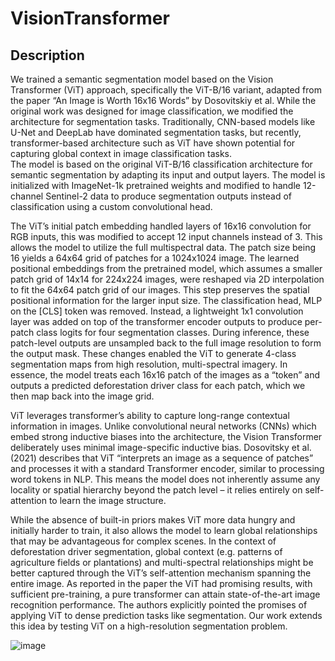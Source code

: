 # VisionTransformer

## Description

We trained a semantic segmentation model based on the Vision Transformer (ViT) approach, specifically the ViT-B/16 variant, adapted from the paper “An Image is Worth 16x16 Words” by Dosovitskiy et al. While the original work was designed for image classification, we modified the architecture for segmentation tasks.
Traditionally, CNN-based models like U-Net and DeepLab have dominated segmentation tasks, but recently, transformer-based architecture such as ViT have shown potential for capturing global context in image classification tasks.  
The model is based on the original ViT-B/16 classification architecture for semantic segmentation by adapting its input and output layers. The model is initialized with ImageNet-1k pretrained weights and modified to handle 12-channel Sentinel-2 data to produce segmentation outputs instead of classification using a custom convolutional head. 

The ViT’s initial patch embedding handled layers of 16x16 convolution for RGB inputs, this was modified to accept 12 input channels instead of 3. This allows the model to utilize the full multispectral data. The patch size being 16 yields a 64x64 grid of patches for a 1024x1024 image. 
The learned positional embeddings from the pretrained model, which assumes a smaller patch grid of 14x14 for 224x224 images, were reshaped via 2D interpolation to fit the 64x64 patch grid of our images. This step preserves the spatial positional information for the larger input size. 
The classification head, MLP on the [CLS] token was removed. Instead, a lightweight 1x1 convolution layer was added on top of the transformer encoder outputs to produce per-patch class logits for four segmentation classes. During inference, these patch-level outputs are unsampled back to the full image resolution to form the output mask.
These changes enabled the ViT to generate 4-class segmentation maps from high resolution, multi-spectral imagery. In essence, the model treats each 16x16 patch of the images as a “token” and outputs a predicted deforestation driver class for each patch, which we then map back into the image grid.

ViT leverages transformer’s ability to capture long-range contextual information in images. Unlike convolutional neural networks (CNNs) which embed strong inductive biases into the architecture, the Vision Transformer deliberately uses minimal image-specific inductive bias. 
Dosovitsky et al. (2021) describes that ViT “interprets an image as a sequence of patches” and processes it with a standard Transformer encoder, similar to processing word tokens in NLP. This means the model does not inherently assume any locality or spatial hierarchy beyond the patch level – it relies entirely on self-attention to learn the image structure. 

While the absence of built-in priors makes ViT more data hungry and initially harder to train, it also allows the model to learn global relationships that may be advantageous for complex scenes. In the context of deforestation driver segmentation, global context (e.g. patterns of agriculture fields or plantations) and multi-spectral relationships might be better captured through the ViT’s self-attention mechanism spanning the entire image. 
As reported in the paper the ViT had promising results, with sufficient pre-training, a pure transformer can attain state-of-the-art image recognition performance. The authors explicitly pointed the promises of applying ViT to dense prediction tasks like segmentation. Our work extends this idea by testing ViT on a high-resolution segmentation problem. 

![image](https://github.com/user-attachments/assets/f83264a4-5695-40d8-a5b0-51c33e758fe9)
